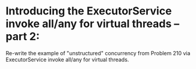 # Introducing the ExecutorService invoke all/any for virtual threads – part 2:
Re-write the example of "unstructured" concurrency from Problem 210 via ExecutorService invoke all/any for virtual threads.